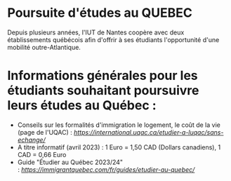 # Poursuite d'études au QUEBEC
Depuis plusieurs années, l'IUT de Nantes coopère avec deux établissements québécois afin d'offrir à ses étudiants l'opportunité d'une mobilité outre-Atlantique.

# Informations générales pour les étudiants souhaitant poursuivre leurs études au Québec :
- Conseils sur les formalités d'immigration le logement, le coût de la vie (page de l'UQAC) : _https://international.uqac.ca/etudier-a-luqac/sans-echange/_
- A titre informatif (avril 2023) : 1 Euro = 1,50 CAD (Dollars canadiens), 1 CAD = 0,66 Euro
- Guide "Étudier au Québec 2023/24" : _https://immigrantquebec.com/fr/guides/etudier-au-quebec/_
